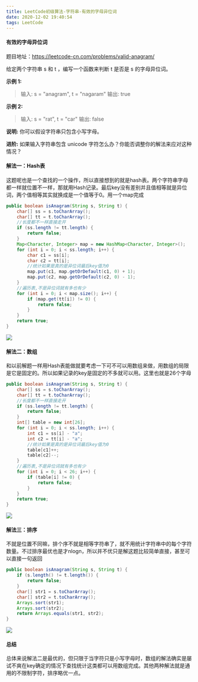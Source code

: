```yaml
---
title: LeetCode初级算法-字符串-有效的字母异位词
date: 2020-12-02 19:40:54
tags: LeetCode
---
```


#### 有效的字母异位词

题目地址：https://leetcode-cn.com/problems/valid-anagram/

给定两个字符串 s 和 t ，编写一个函数来判断 t 是否是 s 的字母异位词。<!--more-->

**示例 1:**

> 输入: s = "anagram", t = "nagaram"
> 输出: true

**示例 2:**

> 输入: s = "rat", t = "car"
> 输出: false

**说明:**
你可以假设字符串只包含小写字母。

**进阶:**
如果输入字符串包含 unicode 字符怎么办？你能否调整你的解法来应对这种情况？



#### 解法一：Hash表

这题呢也是一个查找的一个操作，所以直接想到的就是hash表。两个字符串字母都一样就位置不一样，那就用Hash记录。最后key没有差别并且值相等就是异位词，两个值相等其实就换成是一个值等于0。用一个map完成

```java
public boolean isAnagram(String s, String t) {
	char[] ss = s.toCharArray();
	char[] tt = t.toCharArray();
	//长度都不一样直接走开
    if (ss.length != tt.length) {
        return false;
    }
    Map<Character, Integer> map = new HashMap<Character, Integer>();
    for (int i = 0; i < ss.length; i++) {
        char c1 = ss[i];
        char c2 = tt[i];
        //统计如果是真的是异位词最后key值为0
        map.put(c1, map.getOrDefault(c1, 0) + 1);
        map.put(c2, map.getOrDefault(c2, 0) - 1);
    }
    //遍历表,不是异位词就有多也有少
    for (int i = 0; i < map.size(); i++) {
        if (map.get(tt[i]) != 0) {
            return false;
        }
    }
    return true;
}
```

![](https://gitee.com/Jasper-zh/blogImage/raw/master/%E6%9C%89%E6%95%88%E7%9A%84%E5%AD%97%E6%AF%8D%E5%BC%82%E4%BD%8D%E8%AF%8D/1.png)

#### 解法二：数组

和以前解题一样用Hash表能做就要考虑一下可不可以用数组来做，用数组的局限是它是固定的。所以如果记录的key是固定的不多就可以用。这里也就是26个字母

```java
public boolean isAnagram(String s, String t) {
	char[] ss = s.toCharArray();
	char[] tt = t.toCharArray();
	//长度都不一样直接走开
    if (ss.length != tt.length) {
        return false;
    }
    int[] table = new int[26];
    for (int i = 0; i < ss.length; i++) {
        int c1 = ss[i] - "a";
        int c2 = tt[i] - "a";
        //统计如果是真的是异位词最后key值为0
        table[c1]++;
        table[c2]--;
    }
    //遍历表,不是异位词就有多也有少
    for (int i = 0; i < 26; i++) {
        if (table[i] != 0) {
            return false;
        }
    }
    return true;
}
```

![](https://gitee.com/Jasper-zh/blogImage/raw/master/%E6%9C%89%E6%95%88%E7%9A%84%E5%AD%97%E6%AF%8D%E5%BC%82%E4%BD%8D%E8%AF%8D/2.png)



#### 解法三：排序

不就是位置不同嘛，排个序不就是相等字符串了，就不用统计字符串中的每个字符数量。不过排序最优也是才nlogn，所以并不优只是解这题比较简单直接，甚至可以直接一句返回

```java
public boolean isAnagram(String s, String t) {
	if (s.length() != t.length()) {
        return false;
    }
    char[] str1 = s.toCharArray();
    char[] str2 = t.toCharArray();
    Arrays.sort(str1);
    Arrays.sort(str2);
    return Arrays.equals(str1, str2);
}
```

![](https://gitee.com/Jasper-zh/blogImage/raw/master/%E6%9C%89%E6%95%88%E7%9A%84%E5%AD%97%E6%AF%8D%E5%BC%82%E4%BD%8D%E8%AF%8D/3.png)

#### 总结

总体来说解法二是最优的，但只限于当字符只是小写字母时，数组的解法确实是屡试不爽在key确定的情况下查找统计这类都可以用数组完成。其他两种解法就是通用的不限制字符，排序略优一点。